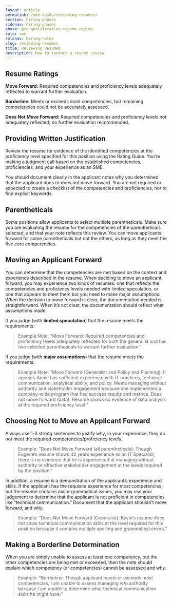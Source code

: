 ```yaml
---
layout: article
permalink: /sme-tasks/reviewing-resumes/
section: hiring-phases
sidenav: hiring-phases
phase: pre-qualification-resume-review
role: sme
rolenav: hiring-roles
slug: reviewing-resumes
title: Reviewing Resumes
description: How to conduct a resume review
---
```


## Resume Ratings

**Move Forward:** Required competencies and proficiency levels adequately reflected to warrant further evaluation.

**Borderline:**	Meets or exceeds most competencies, but remaining competencies could not be accurately assessed.

**Does Not Move Forward:**	Required competencies and proficiency levels not adequately reflected; no further evaluation recommended.


## Providing Written Justification

Review the resume for evidence of the identified competencies at the proficiency level specified for this position using the Rating Guide. You’re making a judgment call based on the established competencies, proficiencies, and your experience as an SME.

You should document clearly in the applicant notes why you determined that the applicant does or does not move forward. You are not required or expected to create a checklist of the competencies and proficiencies, nor to find explicit keywords.  


## Parentheticals

Some positions allow applicants to select multiple parentheticals. Make sure you are evaluating the resume for the competencies of the parentheticals selected, and that your note reflects this review. You can move applicants forward for some parentheticals but not the others, as long as they meet the five core competencies.


## Moving an Applicant Forward

You can determine that the competencies are met based on the context and experience described in the resume.  When deciding to move an applicant forward, you may experience two kinds of resumes: one that reflects the competencies and proficiency levels needed with limited speculation, or one that appears to meet them but you need to make major assumptions. When the decision to move forward is clear, the documentation needed is straightforward. When it’s not clear, the documentation should reflect what assumptions made.

If you judge (with **limited speculation**) that the resume meets the requirements:

> Example Note: "Move Forward: Required competencies and proficiency levels adequately reflected for both the generalist and the two selected parentheticals to warrant further evaluation."

If you judge (with **major assumptions**) that the resume meets the requirements:

> Example Note: “Move Forward (Generalist and Policy and Planning): It appears Annie has sufficient experience with IT practices, technical communication, analytical ability, and policy. Meets managing without authority and stakeholder engagement because she implemented a company-wide program that had success results and metrics.
Does not move forward (data): Resume shows no evidence of data analysis at the required proficiency level.”

## Choosing Not to Move an Applicant Forward

Always use 1-3 strong sentences to justify why, in your experience, they do not meet the required competencies/proficiency levels.

> Example: “Does Not Move Forward (all parentheticals): Though Eugene’s resume shows 43 years experience as an IT Specialist, there is no evidence that he is experienced at managing without authority or effective stakeholder engagement at the levels required by the position.”

In addition, a resume is a demonstration of the applicant’s experience and skills. If the applicant has the requisite experience for most competencies, but the resume contains major grammatical issues, you may use your judgement to determine that the applicant is not proficient in competencies like “technical communication.” Document that the applicant shouldn’t move forward, and why.

> Example: “Does Not Move Forward (Generalist): Kevin’s resume does not show technical communication skills at the level required for this position because it contains multiple spelling and grammatical errors.”


## Making a Borderline Determination

When you are simply unable to assess at least one competency, but the other competencies are being met or exceeded, then the note should explain which competency (or competencies) cannot be assessed and why.

>Example: “Borderline: Though applicant meets or exceeds most competencies, I am unable to assess managing w/o authority because I am unable to determine what technical communication skills he might have.”
